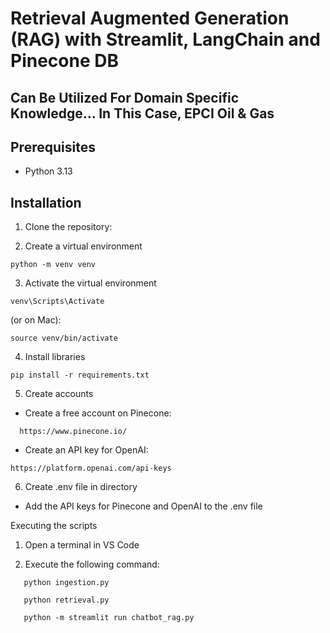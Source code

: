 <h1>Retrieval Augmented Generation (RAG) with Streamlit, LangChain and Pinecone DB</h1>

<h2>Can Be Utilized For Domain Specific Knowledge... In This Case, EPCI Oil & Gas</h2>


<h2>Prerequisites</h2>
<ul>
  <li>Python 3.13</li>
</ul>

<h2>Installation</h2>

1. Clone the repository:




2. Create a virtual environment



```
python -m venv venv

```

3. Activate the virtual environment


```
venv\Scripts\Activate

```

(or on Mac):

```
source venv/bin/activate

```

4. Install libraries


```
pip install -r requirements.txt

```

5. Create accounts

- Create a free account on Pinecone:

```
  https://www.pinecone.io/

```
- Create an API key for OpenAI:

```
https://platform.openai.com/api-keys

```

6. Create .env file in directory


- Add the API keys for Pinecone and OpenAI to the .env file

Executing the scripts

1. Open a terminal in VS Code

2. Execute the following command:

```
   python ingestion.py

```

```
   python retrieval.py

```
   
```
   python -m streamlit run chatbot_rag.py 
```
